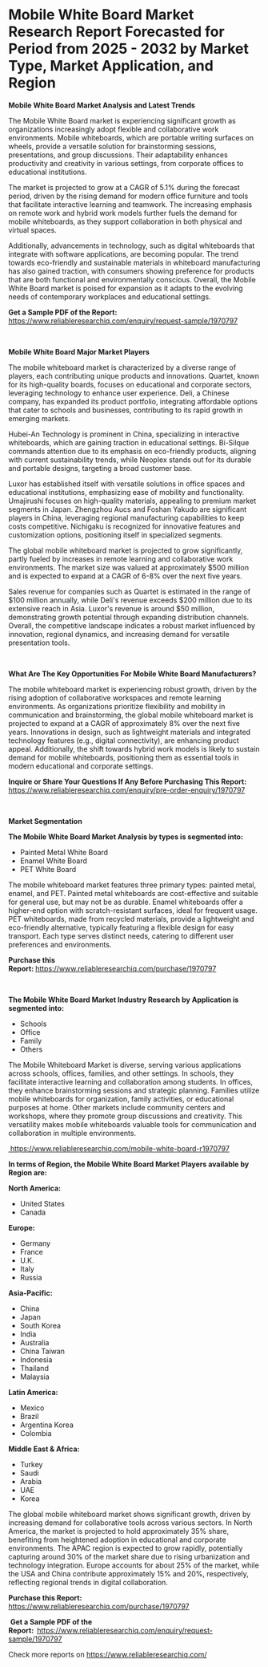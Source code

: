 <p><h1>Mobile White Board Market Research Report Forecasted for Period from 2025 -  2032 by Market Type, Market Application, and Region</h1></p><p><strong>Mobile White Board Market Analysis and Latest Trends</strong></p>
<p><p>The Mobile White Board market is experiencing significant growth as organizations increasingly adopt flexible and collaborative work environments. Mobile whiteboards, which are portable writing surfaces on wheels, provide a versatile solution for brainstorming sessions, presentations, and group discussions. Their adaptability enhances productivity and creativity in various settings, from corporate offices to educational institutions.</p><p>The market is projected to grow at a CAGR of 5.1% during the forecast period, driven by the rising demand for modern office furniture and tools that facilitate interactive learning and teamwork. The increasing emphasis on remote work and hybrid work models further fuels the demand for mobile whiteboards, as they support collaboration in both physical and virtual spaces.</p><p>Additionally, advancements in technology, such as digital whiteboards that integrate with software applications, are becoming popular. The trend towards eco-friendly and sustainable materials in whiteboard manufacturing has also gained traction, with consumers showing preference for products that are both functional and environmentally conscious. Overall, the Mobile White Board market is poised for expansion as it adapts to the evolving needs of contemporary workplaces and educational settings.</p></p>
<p><strong>Get a Sample PDF of the Report:&nbsp;</strong> <a href="https://www.reliableresearchiq.com/enquiry/request-sample/1970797?utm_campaign=2122&utm_medium=2&utm_source=Github&utm_content=ia&utm_term=08022025&utm_id=mobile-white-board">https://www.reliableresearchiq.com/enquiry/request-sample/1970797</a></p>
<p>&nbsp;</p>
<p><strong>Mobile White Board Major Market Players</strong></p>
<p><p>The mobile whiteboard market is characterized by a diverse range of players, each contributing unique products and innovations. Quartet, known for its high-quality boards, focuses on educational and corporate sectors, leveraging technology to enhance user experience. Deli, a Chinese company, has expanded its product portfolio, integrating affordable options that cater to schools and businesses, contributing to its rapid growth in emerging markets.</p><p>Hubei-An Technology is prominent in China, specializing in interactive whiteboards, which are gaining traction in educational settings. Bi-Silque commands attention due to its emphasis on eco-friendly products, aligning with current sustainability trends, while Neoplex stands out for its durable and portable designs, targeting a broad customer base.</p><p>Luxor has established itself with versatile solutions in office spaces and educational institutions, emphasizing ease of mobility and functionality. Umajirushi focuses on high-quality materials, appealing to premium market segments in Japan. Zhengzhou Aucs and Foshan Yakudo are significant players in China, leveraging regional manufacturing capabilities to keep costs competitive. Nichigaku is recognized for innovative features and customization options, positioning itself in specialized segments.</p><p>The global mobile whiteboard market is projected to grow significantly, partly fueled by increases in remote learning and collaborative work environments. The market size was valued at approximately $500 million and is expected to expand at a CAGR of 6-8% over the next five years.</p><p>Sales revenue for companies such as Quartet is estimated in the range of $100 million annually, while Deli's revenue exceeds $200 million due to its extensive reach in Asia. Luxor's revenue is around $50 million, demonstrating growth potential through expanding distribution channels. Overall, the competitive landscape indicates a robust market influenced by innovation, regional dynamics, and increasing demand for versatile presentation tools.</p></p>
<p>&nbsp;</p>
<p><strong>What Are The Key Opportunities For Mobile White Board Manufacturers?</strong></p>
<p><p>The mobile whiteboard market is experiencing robust growth, driven by the rising adoption of collaborative workspaces and remote learning environments. As organizations prioritize flexibility and mobility in communication and brainstorming, the global mobile whiteboard market is projected to expand at a CAGR of approximately 8% over the next five years. Innovations in design, such as lightweight materials and integrated technology features (e.g., digital connectivity), are enhancing product appeal. Additionally, the shift towards hybrid work models is likely to sustain demand for mobile whiteboards, positioning them as essential tools in modern educational and corporate settings.</p></p>
<p><strong>Inquire or Share Your Questions If Any Before Purchasing This Report:</strong> <a href="https://www.reliableresearchiq.com/enquiry/pre-order-enquiry/1970797?utm_campaign=2122&utm_medium=2&utm_source=Github&utm_content=ia&utm_term=08022025&utm_id=mobile-white-board">https://www.reliableresearchiq.com/enquiry/pre-order-enquiry/1970797</a></p>
<p>&nbsp;</p>
<p><strong>Market Segmentation</strong></p>
<p><strong>The Mobile White Board Market Analysis by types is segmented into:</strong></p>
<p><ul><li>Painted Metal White Board</li><li>Enamel White Board</li><li>PET White Board</li></ul></p>
<p><p>The mobile whiteboard market features three primary types: painted metal, enamel, and PET. Painted metal whiteboards are cost-effective and suitable for general use, but may not be as durable. Enamel whiteboards offer a higher-end option with scratch-resistant surfaces, ideal for frequent usage. PET whiteboards, made from recycled materials, provide a lightweight and eco-friendly alternative, typically featuring a flexible design for easy transport. Each type serves distinct needs, catering to different user preferences and environments.</p></p>
<p><strong>Purchase this Report:&nbsp;</strong><a href="https://www.reliableresearchiq.com/purchase/1970797?utm_campaign=2122&utm_medium=2&utm_source=Github&utm_content=ia&utm_term=08022025&utm_id=mobile-white-board">https://www.reliableresearchiq.com/purchase/1970797</a></p>
<p>&nbsp;</p>
<p><strong>The Mobile White Board Market Industry Research by Application is segmented into:</strong></p>
<p><ul><li>Schools</li><li>Office</li><li>Family</li><li>Others</li></ul></p>
<p><p>The Mobile Whiteboard Market is diverse, serving various applications across schools, offices, families, and other settings. In schools, they facilitate interactive learning and collaboration among students. In offices, they enhance brainstorming sessions and strategic planning. Families utilize mobile whiteboards for organization, family activities, or educational purposes at home. Other markets include community centers and workshops, where they promote group discussions and creativity. This versatility makes mobile whiteboards valuable tools for communication and collaboration in multiple environments.</p></p>
<p><a href="https://www.reliableresearchiq.com/mobile-white-board-r1970797?utm_campaign=2122&utm_medium=2&utm_source=Github&utm_content=ia&utm_term=08022025&utm_id=mobile-white-board">&nbsp;https://www.reliableresearchiq.com/mobile-white-board-r1970797</a></p>
<p><strong>In terms of Region, the Mobile White Board Market Players available by Region are:</strong></p>
<p>
    <p> <strong> North America: </strong>
        <ul>
            <li>United States</li>
            <li>Canada</li>
        </ul>
        </p> 
    <p> <strong> Europe: </strong>
        <ul>
            <li>Germany</li>
            <li>France</li>
            <li>U.K.</li>
            <li>Italy</li>
            <li>Russia</li>
        </ul>
        </p> 
    <p> <strong> Asia-Pacific: </strong>
        <ul>
            <li>China</li>
            <li>Japan</li>
            <li>South Korea</li>
            <li>India</li>
            <li>Australia</li>
            <li>China Taiwan</li>
            <li>Indonesia</li>
            <li>Thailand</li>
            <li>Malaysia</li>
        </ul>
        </p> 
    <p> <strong> Latin America: </strong>
        <ul>
            <li>Mexico</li>
            <li>Brazil</li>
            <li>Argentina Korea</li>
            <li>Colombia</li>
        </ul>
        </p> 
    <p> <strong> Middle East & Africa: </strong>
        <ul>
            <li>Turkey</li>
            <li>Saudi</li>
            <li>Arabia</li>
            <li>UAE</li>
            <li>Korea</li>
        </ul>
    </p>
    </p>
<p><p>The global mobile whiteboard market shows significant growth, driven by increasing demand for collaborative tools across various sectors. In North America, the market is projected to hold approximately 35% share, benefiting from heightened adoption in educational and corporate environments. The APAC region is expected to grow rapidly, potentially capturing around 30% of the market share due to rising urbanization and technology integration. Europe accounts for about 25% of the market, while the USA and China contribute approximately 15% and 20%, respectively, reflecting regional trends in digital collaboration.</p></p>
<p><strong>Purchase this Report: </strong><a href="https://www.reliableresearchiq.com/purchase/1970797?utm_campaign=2122&utm_medium=2&utm_source=Github&utm_content=ia&utm_term=08022025&utm_id=mobile-white-board">https://www.reliableresearchiq.com/purchase/1970797</a></p>
<p>&nbsp;<strong>Get a Sample PDF of the Report:&nbsp;&nbsp;</strong><a href="https://www.reliableresearchiq.com/enquiry/request-sample/1970797?utm_campaign=2122&utm_medium=2&utm_source=Github&utm_content=ia&utm_term=08022025&utm_id=mobile-white-board">https://www.reliableresearchiq.com/enquiry/request-sample/1970797</a></p>
<p><strong></strong></p>
<p>Check more reports on <a href="https://www.reliableresearchiq.com/?utm_campaign=2122&utm_medium=2&utm_source=Github&utm_content=ia&utm_term=08022025&utm_id=mobile-white-board">https://www.reliableresearchiq.com/</a></p>